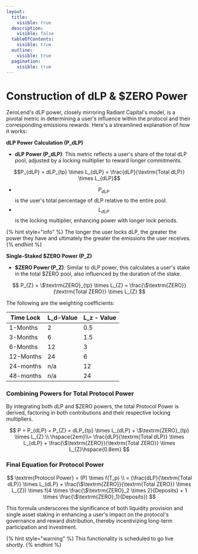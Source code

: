 ```yaml
---
layout:
  title:
    visible: true
  description:
    visible: false
  tableOfContents:
    visible: true
  outline:
    visible: true
  pagination:
    visible: true
---
```


# Construction of dLP & $ZERO Power

ZeroLend's dLP power, closely mirroring Radiant Capital's model, is a pivotal metric in determining a user's influence within the protocol and their corresponding emissions rewards. Here's a streamlined explanation of how it works:

**dLP Power Calculation (P\_dLP)**

* **dLP Power (P\_dLP)**: This metric reflects a user's share of the total dLP pool, adjusted by a locking multiplier to reward longer commitments.

&#x20;$$P_{dLP} = dLP_{tp} \times L_{dLP} = \frac{dLP}{\textrm{Total dLP}} \times L_{dLP}$$

* $$P_{dLP}$$ is the user's total percentage of dLP relative to the entire pool.
* $$L_{dLP}$$ is the locking multiplier, enhancing power with longer lock periods.

{% hint style="info" %}
The longer the user locks dLP, the greater the power they have and ultimately the greater the emissions the user receives.
{% endhint %}

**Single-Staked $ZERO Power (P\_Z)**

* **$ZERO Power (P\_Z)**: Similar to dLP power, this calculates a user's stake in the total $ZERO pool, also influenced by the duration of the stake.&#x20;

$$
P_{Z} = \$\textrm{ZERO}_{tp} \times L_{Z} = \frac{\$\textrm{ZERO}}{\textrm{Total ZERO}} \times L_{Z}
$$

The following are the weighting coefficients:

| Time Lock | L\_d-Value | L\_z - Value |
| --------- | ---------- | ------------ |
| 1-Months  | 2          | 0.5          |
| 3-Months  | 6          | 1.5          |
| 6-Months  | 12         | 3            |
| 12-Months | 24         | 6            |
| 24-months | n/a        | 12           |
| 48-months | n/a        | 24           |

### **Combining Powers for Total Protocol Power**

By integrating both dLP and $ZERO powers, the total Protocol Power is derived, factoring in both contributions and their respective locking multipliers.

$$
P = P_{dLP} + P_{Z} = dLP_{tp} \times L_{dLP} + \$\textrm{ZERO}_{tp} \times L_{Z} \\  \hspace{2em}\\= \frac{dLP}{\textrm{Total dLP}} \times L_{dLP} + \frac{\$\textrm{ZERO}}{\textrm{Total ZERO}} \times L_{Z}\hspace{0.8em}
$$

### Final Equation for Protocol Power

$$
\textrm{Protocol Power} = (P)  \times f(T_p) \\ = (\frac{dLP}{\textrm{Total dLP}} \times L_{dLP} + \frac{\$\textrm{ZERO}}{\textrm{Total ZERO}} \times L_{Z}) \times f(4 \times \frac{\$\textrm{ZERO}_2 \times 2}{Deposits} + 1 \times \frac{\$\textrm{ZERO}_1}{Deposits})
$$

This formula underscores the significance of both liquidity provision and single asset staking in enhancing a user's impact on the protocol's governance and reward distribution, thereby incentivizing long-term participation and investment.

{% hint style="warning" %}
This functionality is scheduled to go live shortly.&#x20;
{% endhint %}
